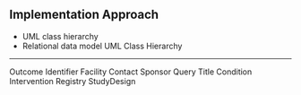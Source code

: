 Implementation Approach
------------------------
- UML class hierarchy
- Relational  data model
UML Class Hierarchy
---------------
Outcome
Identifier
Facility
Contact
Sponsor
Query
Title
Condition
Intervention
Registry
StudyDesign
